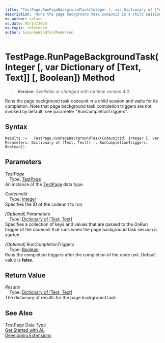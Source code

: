 ```yaml
---
title: "TestPage.RunPageBackgroundTask(Integer [, var Dictionary of [Text, Text]] [, Boolean]) Method"
description: "Runs the page background task codeunit in a child session and waits for its completion."
ms.author: solsen
ms.date: 05/14/2024
ms.topic: reference
author: SusanneWindfeldPedersen
---
```

[//]: # (START>DO_NOT_EDIT)
[//]: # (IMPORTANT:Do not edit any of the content between here and the END>DO_NOT_EDIT.)
[//]: # (Any modifications should be made in the .xml files in the ModernDev repo.)
# TestPage.RunPageBackgroundTask(Integer [, var Dictionary of [Text, Text]] [, Boolean]) Method
> **Version**: _Available or changed with runtime version 4.0._

Runs the page background task codeunit in a child session and waits for its completion. Note that page background task completion triggers are not invoked by default; see parameter "RunCompletionTriggers".


## Syntax
```AL
Results :=   TestPage.RunPageBackgroundTask(CodeunitId: Integer [, var Parameters: Dictionary of [Text, Text]] [, RunCompletionTriggers: Boolean])
```
## Parameters
*TestPage*  
&emsp;Type: [TestPage](testpage-data-type.md)  
An instance of the [TestPage](testpage-data-type.md) data type.  

*CodeunitId*  
&emsp;Type: [Integer](../integer/integer-data-type.md)  
Specifies the ID of the codeunit to run.  

*[Optional] Parameters*  
&emsp;Type: [Dictionary of [Text, Text]](../dictionary/dictionary-data-type.md)  
Specifies a collection of keys and values that are passed to the OnRun trigger of the codeunit that runs when the page background task session is started.  

*[Optional] RunCompletionTriggers*  
&emsp;Type: [Boolean](../boolean/boolean-data-type.md)  
Runs the completion triggers after the completion of the code unit. Default value is **false**.  


## Return Value
*Results*  
&emsp;Type: [Dictionary of [Text, Text]](../dictionary/dictionary-data-type.md)  
The dictionary of results for the page background task.


[//]: # (IMPORTANT: END>DO_NOT_EDIT)
## See Also
[TestPage Data Type](testpage-data-type.md)  
[Get Started with AL](../../devenv-get-started.md)  
[Developing Extensions](../../devenv-dev-overview.md)